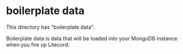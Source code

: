 # boilerplate data

This directory has "boilerplate data".

Boilerplate data is data that will be loaded into your MongoDB instance when you fire up Litecord.
